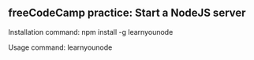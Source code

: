 freeCodeCamp practice: Start a NodeJS server
--------------------------------------------

Installation command:
    npm install -g learnyounode

Usage command:
    learnyounode
